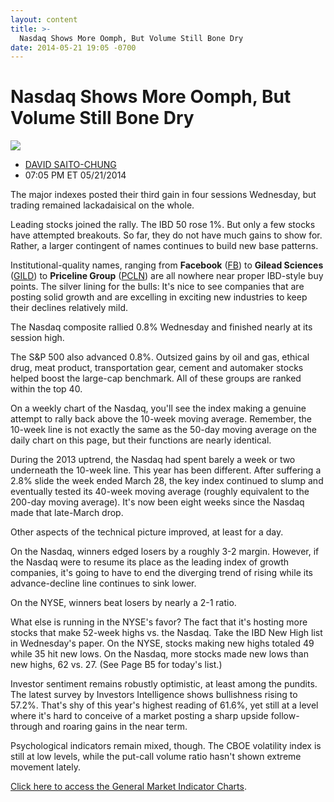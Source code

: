```yaml
---
layout: content
title: >-
  Nasdaq Shows More Oomph, But Volume Still Bone Dry
date: 2014-05-21 19:05 -0700
---
```



Nasdaq Shows More Oomph, But Volume Still Bone Dry
===================================================


![](https://www.investors.com/wp-content/uploads/ibd-migrated-images/MPv_140522_635362831143109299.png)

* [DAVID SAITO-CHUNG](https://www.investors.com/author/chungd/ "Posts by DAVID SAITO-CHUNG")
* 07:05 PM ET 05/21/2014




The major indexes posted their third gain in four sessions Wednesday, but trading remained lackadaisical on the whole.

  

Leading stocks joined the rally. The IBD 50 rose 1%. But only a few stocks have attempted breakouts. So far, they do not have much gains to show for. Rather, a larger contingent of names continues to build new base patterns.

  

Institutional-quality names, ranging from **Facebook** ([FB](https://research.investors.com/quote.aspx?symbol=FB)) to **Gilead Sciences** ([GILD](https://research.investors.com/quote.aspx?symbol=GILD)) to **Priceline Group** ([PCLN](https://research.investors.com/quote.aspx?symbol=PCLN)) are all nowhere near proper IBD-style buy points. The silver lining for the bulls: It's nice to see companies that are posting solid growth and are excelling in exciting new industries to keep their declines relatively mild.

  

The Nasdaq composite rallied 0.8% Wednesday and finished nearly at its session high.

  

The S&P 500 also advanced 0.8%. Outsized gains by oil and gas, ethical drug, meat product, transportation gear, cement and automaker stocks helped boost the large-cap benchmark. All of these groups are ranked within the top 40.

  

On a weekly chart of the Nasdaq, you'll see the index making a genuine attempt to rally back above the 10-week moving average. Remember, the 10-week line is not exactly the same as the 50-day moving average on the daily chart on this page, but their functions are nearly identical.

  

During the 2013 uptrend, the Nasdaq had spent barely a week or two underneath the 10-week line. This year has been different. After suffering a 2.8% slide the week ended March 28, the key index continued to slump and eventually tested its 40-week moving average (roughly equivalent to the 200-day moving average). It's now been eight weeks since the Nasdaq made that late-March drop.

  

Other aspects of the technical picture improved, at least for a day.

  

On the Nasdaq, winners edged losers by a roughly 3-2 margin. However, if the Nasdaq were to resume its place as the leading index of growth companies, it's going to have to end the diverging trend of rising while its advance-decline line continues to sink lower.

  

On the NYSE, winners beat losers by nearly a 2-1 ratio.

  

What else is running in the NYSE's favor? The fact that it's hosting more stocks that make 52-week highs vs. the Nasdaq. Take the IBD New High list in Wednesday's paper. On the NYSE, stocks making new highs totaled 49 while 35 hit new lows. On the Nasdaq, more stocks made new lows than new highs, 62 vs. 27. (See Page B5 for today's list.)

  

Investor sentiment remains robustly optimistic, at least among the pundits. The latest survey by Investors Intelligence shows bullishness rising to 57.2%. That's shy of this year's highest reading of 61.6%, yet still at a level where it's hard to conceive of a market posting a sharp upside follow-through and roaring gains in the near term.

  

Psychological indicators remain mixed, though. The CBOE volatility index is still at low levels, while the put-call volume ratio hasn't shown extreme movement lately.

  

[Click here to access the General Market Indicator Charts](https://www.investors.com/pdf/GMI_052214.pdf).




